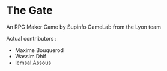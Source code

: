 The Gate
=======

An RPG Maker Game by Supinfo GameLab from the Lyon team

Actual contributors :

- Maxime Bouquerod
- Wassim Dhif
- Iemsal Assous
